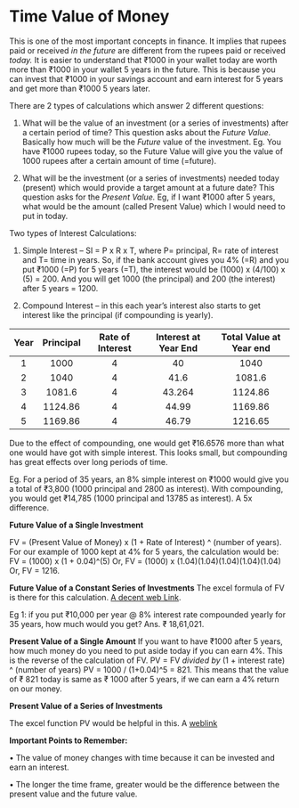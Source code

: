 # Time Value of Money

This is one of the most important concepts in finance. It implies that rupees paid or received *in the future* are different from the rupees paid or received *today.* It is easier to understand that ₹1000 in your wallet today are worth more than ₹1000 in your wallet 5 years in the future. This is because you can invest that ₹1000 in your savings account and earn interest for 5 years and get more than ₹1000 5 years later.

There are 2 types of calculations which answer 2 different questions:

1. What will be the value of an investment (or a series of investments) after a certain period of time? This question asks about the *Future Value.* Basically how much will be the _Future_ value of the investment. Eg. You have ₹1000 rupees today, so the Future Value will give you the value of 1000 rupees after a certain amount of time (=future).  

2. What will be the investment (or a series of investments) needed today (present) which would provide a target amount at a future date? This question asks for the *Present Value.* Eg, if I want ₹1000 after 5 years, what would be the amount (called Present Value) which I would need to put in today.

Two types of Interest Calculations:

1. Simple Interest – SI = P x R x T, where P= principal, R= rate of interest and T= time in years. So, if the bank account gives you 4% (=R) and you put ₹1000 (=P) for 5 years (=T), the interest would be (1000) x (4/100) x (5) = 200. And you will get 1000 (the principal) and 200 (the interest) after 5 years = 1200.

2. Compound Interest – in this each year’s interest also starts to get interest like the principal (if compounding is yearly).

|Year|Principal|Rate of Interest|Interest at Year End|Total Value at Year end|
|:-:|:-:|:-:|:-:|:-:|
|1|1000|4|40|1040|
|2|1040|4|41.6|1081.6|
|3|1081.6|4|43.264|1124.86|
|4|1124.86|4|44.99|1169.86|
|5|1169.86|4|46.79|1216.65|


Due to the effect of compounding, one would get ₹16.6576 more than what one would have got with simple interest. This looks small, but compounding has great effects over long periods of time.

Eg. For a period of 35 years, an 8% simple interest on ₹1000 would give you a total of ₹3,800 (1000 principal and 2800 as interest). With compounding, you would get ₹14,785 (1000 principal and 13785 as interest). A 5x difference.

**Future Value of a Single Investment**

FV = (Present Value of Money) x (1 + Rate of Interest) ^ (number of years).
For our example of 1000 kept at 4% for 5 years, the calculation would be:
FV = (1000) x (1 + 0.04)^(5)
Or, FV = (1000) x (1.04)(1.04)(1.04)(1.04)(1.04)
Or, FV = 1216.

**Future Value of a Constant Series of Investments**
The excel formula of FV is there for this calculation.
[A decent web Link](http://www.calculatorsoup.com/calculators/financial/future-value-annuity-calculator.php).

Eg 1: if you put ₹10,000 per year @ 8% interest rate compounded yearly for 35 years, how much would you get? Ans. ₹ 18,61,021.

**Present Value of a Single Amount**
If you want to have ₹1000 after 5 years, how much money do you need to put aside today if you can earn 4%. This is the reverse of the calculation of FV.
PV = FV *divided by* (1 + interest rate) ^ (number of years)
PV = 1000 / (1+0.04)^5 = 821.
This means that the value of ₹ 821 today is same as ₹ 1000 after 5 years, if we can earn a 4% return on our money.

**Present Value of a Series of Investments**

The excel function PV would be helpful in this. A [weblink](http://www.calculatorsoup.com/calculators/financial/present-value-annuity-calculator.php)


**Important Points to Remember:**

•	The value of money changes with time because it can be invested and earn an interest.

•	The longer the time frame, greater would be the difference between the present value and the future value.
